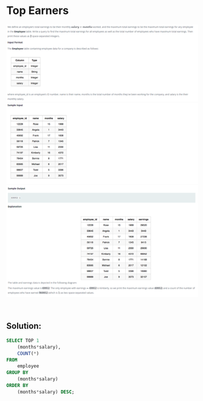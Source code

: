 # Top Earners

<div id="header" align="center">
  <img src="https://github.com/MartaCasdelg/SQL-HackerRank-Solutions/blob/main/1.%20Basic/Images/topearners1.png" />
</div>

<div id="header" align="center">
  <img src="https://github.com/MartaCasdelg/SQL-HackerRank-Solutions/blob/main/1.%20Basic/Images/topearners2.png"/>
</div>

<div id="header" align="center">
  <img src="https://github.com/MartaCasdelg/SQL-HackerRank-Solutions/blob/main/1.%20Basic/Images/topearners3.png"/>
</div>

&nbsp;

## Solution:

```sql
SELECT TOP 1
    (months*salary),
    COUNT(*)
FROM   
    employee
GROUP BY
    (months*salary)
ORDER BY
    (months*salary) DESC;
```